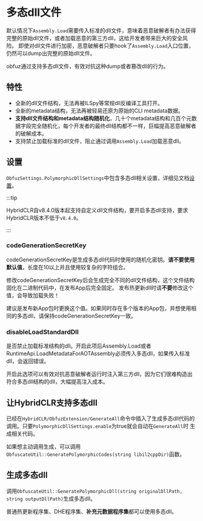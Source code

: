 # 多态dll文件

默认情况下`Assembly.Load`需要传入标准的dll文件，意味着恶意破解者有办法获得完整的原始dll文件，或者加载恶意的第三方dll，这给开发者带来巨大的安全风险。
即使对dll文件进行加密，恶意破解者只要hook了`Assembly.Load`入口位置，仍然可以dump出完整的原始dll文件。

obfuz通过支持多态dll文件，有效对抗这种dump或者篡改dll的行为。

## 特性

- 全新的dll文件结构，无法再被ILSpy等常规dll反编译工具打开。
- 全新的metadata结构，无法再被轻易还原为原始的CLI metadata数据。
- **支持dll文件结构和metadata结构随机化**，几十个metadata结构和几百个元数据字段完全随机化，每个开发者的最终dll结构都不一样，巨幅提高恶意破解者的破解成本。
- 支持禁止加载标准的dll文件，阻止通过调用`Assembly.Load`加载恶意dll。

## 设置

`ObfuzSettings.PolymorphicDllSettings`中包含多态dll相关设置，详细见文档[设置](../configuration)。

:::tip

HybridCLR自v8.4.0版本起支持自定义dll文件结构，要开启多态dll支持，要求HybridCLR版本不低于`v8.4.0`。

:::

### codeGenerationSecretKey

codeGenerationSecretKey是生成多态dll代码时使用的随机化密钥。**请不要使用默认值**，长度在10以上并且使用较复杂的字符组合。

修改codeGenerationSecretKey后会生成完全不同的dll文件结构，这个文件结构固化在二进制代码中，在发布App后完全固定。
发布热更新dll时请**不要**修改这个值，会导致加载失败！

建议是发布新App包时更换这个值。如果同时存在多个版本的App包，并想使用相同的多态dll，请保持codeGenerationSecretKey一致。

### disableLoadStandardDll

是否禁止加载标准结构的dll。开启此项后Assembly.Load或者RuntimeApi.LoadMetadataForAOTAssembly必须传入多态dll，如果传入标准dll，会返回错误。

开启此选项可以有效对抗恶意破解者运行时注入第三方dll，因为它们很难构造出符合多态dll结构的dll，大幅提高注入成本。

## 让HybridCLR支持多态dll

已经在`HybridCLR/ObfuzExtension/GenerateAll`命令中插入了生成多态dll代码的调用。只要`PolymorphicDllSettings.enable`为true就会自动在`GenerateAll`时
生成相关代码。

如果想主动调用生成，可以调用`ObfuscateUtil::GeneratePolymorphicCodes(string libil2cppDir)`函数。

## 生成多态dll

调用`ObfuscateUtil::GeneratePolymorphicDll(string originalDllPath, string outputDllPath)`生成多态dll。

普通热更新程序集、DHE程序集、**补充元数据程序集**都可以使用多态dll。

